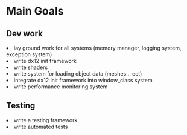 <h1>Main Goals</h1>

<h2>Dev work</h2>
<li>lay ground work for all systems (memory manager, logging system, exception system)</li>
<li>write dx12 init framework</li>
<li>write shaders</li>
<li>write system for loading object data (meshes... ect)</li>
<li>integrate dx12 init framework into window_class system</li>
<li>write performance monitoring system</li>

<h2>Testing</h2>
<li>write a testing framework</li>
<li>write automated tests</li>